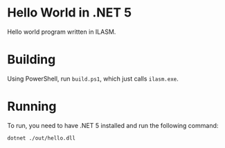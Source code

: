 # Hello World in .NET 5

Hello world program written in ILASM.

# Building

Using PowerShell, run `build.ps1`, which just calls `ilasm.exe`.

# Running

To run, you need to have .NET 5 installed and run the following command:

```text
dotnet ./out/hello.dll
```
